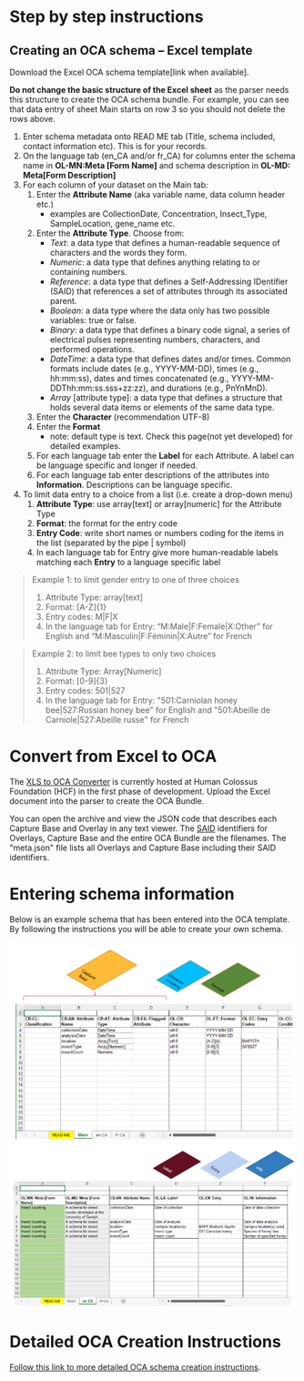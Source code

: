 # Step by step instructions

## Creating an OCA schema – Excel template
Download the Excel OCA schema template[link when available].

**Do not change the basic structure of the Excel sheet** as the parser needs this structure to create the OCA schema bundle. For example, you can see that data entry of sheet Main starts on row 3 so you should not delete the rows above.

1. Enter schema metadata onto READ ME tab (Title, schema included, contact information etc). This is for your records.
2. On the language tab (en_CA and/or fr_CA) for columns enter the schema name in **OL-MN:Meta [Form Name]** and schema description in **OL-MD: Meta[Form Description]**
3. For each column of your dataset on the Main tab:
   1. Enter the **Attribute Name** (aka variable name, data column header etc.)
      - examples are CollectionDate, Concentration, Insect_Type, SampleLocation, gene_name etc.
   2. Enter the **Attribute Type**. Choose from:      
      - *Text*: a data type that defines a human-readable sequence of characters and the words they form.
      - *Numeric*: a data type that defines anything relating to or containing numbers.
      - *Reference*: a data type that defines a Self-Addressing IDentifier (SAID) that references a set of attributes through its associated parent.
      - *Boolean*: a data type where the data only has two possible variables: true or false.
      - *Binary*: a data type that defines a binary code signal, a series of electrical pulses representing numbers, characters, and performed operations.
      - *DateTime*: a data type that defines dates and/or times. Common formats include dates (e.g., YYYY-MM-DD), times (e.g., hh:mm:ss), dates and times concatenated (e.g., YYYY-MM-DDThh:mm:ss.sss+zz:zz), and durations (e.g., PnYnMnD).
      - *Array* [attribute type]: a data type that defines a structure that holds several data items or elements of the same data type.
   4. Enter the **Character** (recommendation UTF-8)
   5. Enter the **Format**
      - note: default type is text. Check this page(not yet developed) for detailed examples.
   6. For each language tab enter the **Label** for each Attribute. A label can be language specific and longer if needed.
   7. For each language tab enter descriptions of the attributes into **Information**. Descriptions can be language specific.
4. To limit data entry to a choice from a list (i.e. create a drop-down menu)
     1. **Attribute Type**: use array[text] or array[numeric] for the Attribute Type 
     2. **Format**: the format for the entry code
     3. **Entry Code**: write short names or numbers coding for the items in the list (separated by the pipe &#124; symbol)
     4. In each language tab for Entry give more human-readable labels matching each **Entry** to a language specific label

> Example 1: to limit gender entry to one of three choices
> 1. Attribute Type: array[text] 
> 2. Format: [A-Z]{1}
> 3. Entry codes: M&#124;F&#124;X 
> 4. In the language tab for Entry: “M:Male&#124;F:Female&#124;X:Other” for English and “M:Masculin&#124;F:Féminin&#124;X:Autre” for French

> Example 2: to limit bee types to only two choices
> 1. Attribute Type: Array[Numeric]
> 2. Format: [0-9]{3}
> 3. Entry codes: 501&#124;527
> 4. In the language tab for Entry: "501:Carniolan honey bee&#124;527:Russian honey bee" for English and "501:Abeille de Carniole&#124;527:Abeille russe" for French

# Convert from Excel to OCA

The [XLS to OCA Converter](https://browser.oca.argo.colossi.network/#/) is currently hosted at Human Colossus Foundation (HCF) in the first phase of development. Upload the Excel document into the parser to create the OCA Bundle. 

You can open the archive and view the JSON code that describes each Capture Base and Overlay in any text viewer. The [SAID](identifiers_and_saids.md) identifiers for Overlays, Capture Base and the entire OCA Bundle are the filenames. The "meta.json" file lists all Overlays and Capture Base including their SAID identifiers. 

# Entering schema information
Below is an example schema that has been entered into the OCA template. By following the instructions you will be able to create your own schema.

![Example of entering capture base data into the OCA schema template.](/pictures/capture_base.png)
![Example of entering english overlayd data into the OCA schema template.](/pictures/overlay_en.png)

# Detailed OCA Creation Instructions

[Follow this link to more detailed OCA schema creation instructions](create_OCA_schema.md).
